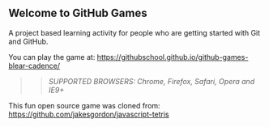 ## Welcome to GitHub Games

A project based learning activity for people who are getting started with Git and GitHub.

You can play the game at: https://githubschool.github.io/github-games-blear-cadence/

>> _*SUPPORTED BROWSERS*: Chrome, Firefox, Safari, Opera and IE9+_

This fun open source game was cloned from: https://github.com/jakesgordon/javascript-tetris
